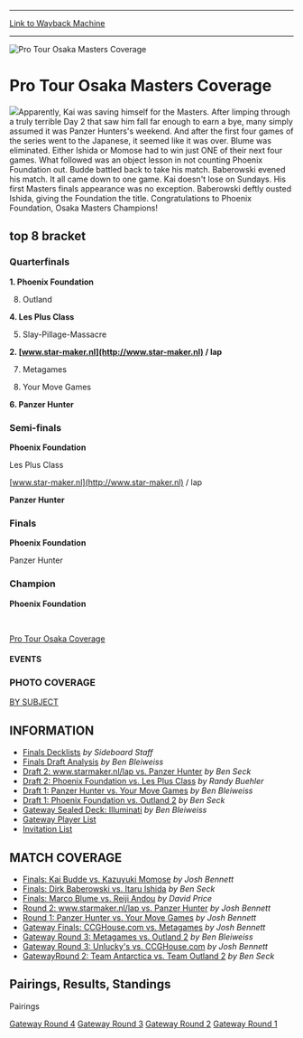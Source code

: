 
---
[Link to Wayback Machine](https://web.archive.org/web/20160303200512/http://magic.wizards.com/en/events/coverage/mastersosa02_en)

[_metadata_:generator]:- "Drupal 7 (http://drupal.org)"
[_metadata_:node]:- "792491"
[_metadata_:source]:- "div-block-system-main"
[_metadata_:title]:- "Pro Tour Osaka Masters Coverage"
[_metadata_:wayback_capture_timestamp]:- "2016-03-03 20:05:12"
[_metadata_:wayback_raw_url]:- "https://web.archive.org/web/20160303200512id_/http://magic.wizards.com/en/events/coverage/mastersosa02_en"
[_metadata_:wayback_url]:- "http://magic.wizards.com/en/events/coverage/mastersosa02_en"
---







![Pro Tour Osaka Masters Coverage](https://media.magic.wizards.com/images/banner/large_1_4.jpg)





Pro Tour Osaka Masters Coverage
===============================












![](https://media.magic.wizards.com/image_legacy_migration/sideboard/images/mastersosa02/a441.jpg)Apparently, Kai was saving himself for the Masters. After limping through a truly terrible Day 2 that saw him fall far enough to earn a bye, many simply assumed it was Panzer Hunters's weekend. And after the first four games of the series went to the Japanese, it seemed like it was over. Blume was eliminated. Either Ishida or Momose had to win just ONE of their next four games. What followed was an object lesson in not counting Phoenix Foundation out. Budde battled back to take his match. Baberowski evened his match. It all came down to one game. Kai doesn't lose on Sundays. His first Masters finals appearance was no exception. Baberowski deftly ousted Ishida, giving the Foundation the title. Congratulations to Phoenix Foundation, Osaka Masters Champions!


top 8 bracket
-------------





### Quarterfinals





**1. Phoenix Foundation**




8. Outland






**4. Les Plus Class**




5. Slay-Pillage-Massacre






**2. [www.star-maker.nl](http://www.star-maker.nl) / lap**




7. Metagames






3. Your Move Games




**6. Panzer Hunter**







### Semi-finals





**Phoenix Foundation**




Les Plus Class






[www.star-maker.nl](http://www.star-maker.nl) / lap




**Panzer Hunter**







### Finals





**Phoenix Foundation**




Panzer Hunter







### Champion





**Phoenix Foundation**








 

[Pro Tour Osaka Coverage](http://magic.wizards.com/en/events/coverage/ptosa02_en)








#### EVENTS


### PHOTO COVERAGE


[BY SUBJECT](/en/articles/archive/event-coverage/pro-tour-osaka-masters-photos-2002-03-13)









INFORMATION
-----------



* [Finals Decklists](/en/articles/archive/event-coverage/masters-finals-decklists-2002-03-17)
*by Sideboard Staff*
* [Finals Draft Analysis](/en/articles/archive/event-coverage/masters-finals-draft-analysis-2002-03-17)
*by Ben Bleiweiss*
* [Draft 2: www.starmaker.nl/lap vs. Panzer Hunter](/en/articles/archive/event-coverage/draft-2-wwwstarmakernllap-vs-panzer-hunter-2002-03-14)
*by Ben Seck*
* [Draft 2: Phoenix Foundation vs. Les Plus Class](/en/articles/archive/event-coverage/draft-2-phoenix-foundation-vs-les-plus-class-2002-03-14)
*by Randy Buehler*
* [Draft 1: Panzer Hunter vs. Your Move Games](/en/articles/archive/event-coverage/draft-1-panzer-hunter-vs-your-move-games-2002-03-14)
*by Ben Bleiweiss*
* [Draft 1: Phoenix Foundation vs. Outland 2](/en/articles/archive/event-coverage/draft-1-phoenix-foundation-vs-outland-2002-03-14)
*by Ben Seck*
* [Gateway Sealed Deck: Illuminati](/en/articles/archive/event-coverage/gateway-sealed-deck-illuminati-2002-03-13)
*by Ben Bleiweiss*
* [Gateway Player List](/en/articles/archive/event-coverage/pro-tour-osaka-masters-gateway-player-list-2002-03-13)
* [Invitation List](http://archive.wizards.com/protour/main.asp?x=PTOsaka2002_MastersInvites)



MATCH COVERAGE
--------------



* [Finals: Kai Budde vs. Kazuyuki Momose](/en/node/792351)
*by Josh Bennett*
* [Finals: Dirk Baberowski vs. Itaru Ishida](/en/node/792341)
*by Ben Seck*
* [Finals: Marco Blume vs. Reiji Andou](/en/node/792331)
*by David Price*
* [Round 2: www.starmaker.nl/lap vs. Panzer Hunter](/en/articles/archive/event-coverage/round-2-wwwstarmakernllap-vs-panzer-hunter-2002-03-14)
*by Josh Bennett*
* [Round 1: Panzer Hunter vs. Your Move Games](/en/articles/archive/event-coverage/round-1-panzer-hunter-vs-your-move-games-2002-03-14)
*by Josh Bennett*
* [Gateway Finals: CCGHouse.com vs. Metagames](/en/articles/archive/event-coverage/gateway-finals-ccghousecom-vs-metagames-2002-03-14)
*by Josh Bennett*
* [Gateway Round 3: Metagames vs. Outland 2](/en/articles/archive/event-coverage/gateway-round-3-metagames-vs-outland-2-2002-03-14)
*by Ben Bleiweiss*
* [Gateway Round 3: Unlucky's vs. CCGHouse.com](/en/node/792406)
*by Josh Bennett*
* [GatewayRound 2: Team Antarctica vs. Team Outland 2](/en/articles/archive/event-coverage/gateway-round-2-team-antarctica-vs-team-outland-2-2002-03-13)
*by Ben Seck*


Pairings, Results, Standings
----------------------------




Pairings


[Gateway Round 4](/en/articles/archive/event-coverage/round-4-pairings-gateway-2002-03-13-0) [Gateway Round 3](/en/articles/archive/event-coverage/round-3-pairings-gateway-2002-03-13) [Gateway Round 2](/en/articles/archive/event-coverage/round-2-pairings-gateway-2002-03-13) [Gateway Round 1](/en/articles/archive/event-coverage/round-1-pairings-gateway-2002-03-13)





 

